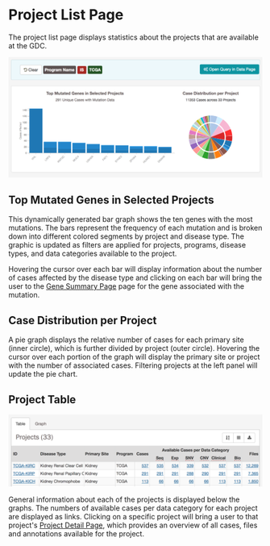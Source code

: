 # Project List Page

The project list page displays statistics about the projects that are available at the GDC.  

[![Project List Graphs](images/GDC-PL-Graphs.png)](images/GDC-PL-Graphs.png "Click to see the full image.")

## Top Mutated Genes in Selected Projects

This dynamically generated bar graph shows the ten genes with the most mutations. The bars represent the frequency of each mutation and is broken down into different colored segments by project and disease type. The graphic is updated as filters are applied for projects, programs, disease types, and data categories available to the project.

Hovering the cursor over each bar will display information about the number of cases affected by the disease type and clicking on each bar will bring the user to the [Gene Summary Page](GeneEntity.md) page for the gene associated with the mutation.

## Case Distribution per Project

A pie graph displays the relative number of cases for each primary site (inner circle), which is further divided by project (outer circle). Hovering the cursor over each portion of the graph will display the primary site or project with the number of associated cases. Filtering projects at the left panel will update the pie chart.

## Project Table

[![Project Table](images/GDC-PL-Table.png)](images/GDC-PL-Table.png "Click to see the full image.")

General information about each of the projects is displayed below the graphs. The numbers of available cases per data category for each project are displayed as links. Clicking on a specific project will bring a user to that project's [Project Detail Page](ProjectDetailPage.md), which provides an overview of all cases, files and annotations available for the project.
